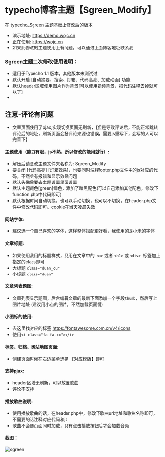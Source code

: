 # typecho博客主题【Sgreen_Modify】
在 [typecho_Sgreen](https://github.com/yiyeticms/typecho_Sgreen) 主题基础上修改后的版本


- 演示地址: https://demo.wojc.cn
- 正在使用: https://wojc.cn
- 如果此修改的主题使用上有问题，可以通过上面博客地址联系我

### Sgreen主题二次修改使用说明：
- 适用于Typecho 1.1 版本，其他版本未测试过
- 默认开启 [自动摘要、搜索、灯箱、代码高亮、加载动画] 功能
- 默认header区域使用图片作为背景[可以使用视频背景，把代码注释去掉就可以了]
- 
## 注意-评论有问题
- 文章页面使用了pjax,实现切换页面无刷新，【但是导致评论后，不能正常跳转评论后的地址，刷新页面会报评论来源也错误，需要js重写下，会写的人可以完善下】

#### 主题使用（能力有限，js不熟，所以修改的能用就行）:
- 解压后请更改主题文件夹名称为: Sgreen_Modify
- 要关闭 [代码高亮] [灯箱效果]，也要同时注释footer.php文件中的js对应的代码，不然会有报错和显示效果问题
- 默认头像需要去主题设置里面设置
- 默认主题颜色[green]绿色，添加了暗黑配色(可以自己添加其他配色，修改下function.php中代码即可)
- 默认根据时间自动切换，也可以手动切换，也可以不切换，在header.php文件中修改代码即可。cookie在当天凌晨失效

#### 网站字体: 
- 建议选一个自己喜欢的字体，这样整体搭配更好看，我使用的是小米的字体

#### 文章标题:
- 如果使用我用的标题样式，只用在文章中的``` <p>``` 或者 ```<h1>``` 或 ```<div> ```标签加上指定的class即可
- 大标题 ```class="duan_cu" ```
- 小标题 ```class="duan" ```

#### 文章列表题图:
- 文章列表显示题图，后台编辑文章的最新下面添加一个字段```thumb```，然后写上图片地址 (建议用小点的图片，不然加载页面慢)

#### 小图标的使用:
- 去这里找对应的标签 https://fontawesome.com.cn/v4/icons
- 使用```<i class="fa fa-xx"></i>```
  
#### 标签、归档、网站地图页面: 
- 创建页面时候在右边菜单选择 【对应模版】即可

#### 支持pjax:
- header区域无刷新，可以放置歌曲
- 评论不支持

#### 播放歌曲说明:
- 使用播放歌曲的话，在header.php中，修改下歌曲url地址和歌曲名称即可，不需要的话注释对应代码和js
- 歌曲不会随页面同时加载，只有点击播放按钮后才会加载音频

#### 截图：

![sgreen](https://github.com/jcorg/Sgreen_Modify/blob/master/screenshot.png)

